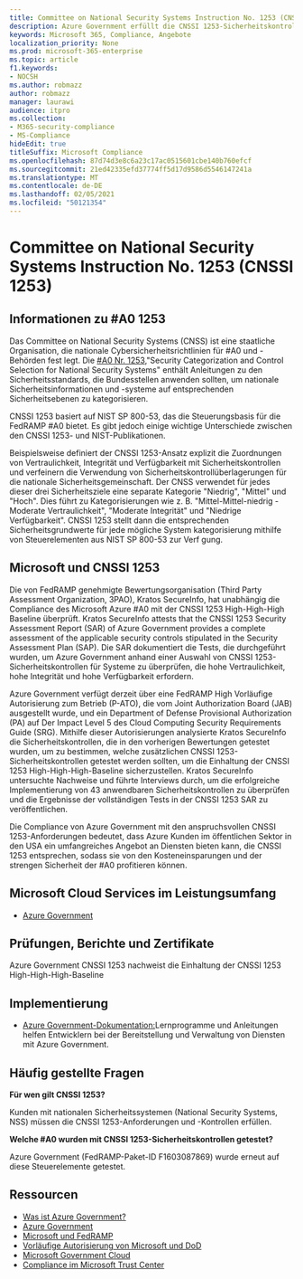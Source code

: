 ```yaml
---
title: Committee on National Security Systems Instruction No. 1253 (CNSSI 1253)
description: Azure Government erfüllt die CNSSI 1253-Sicherheitskontrollen für US-Regierungssysteme, die hohe Vertraulichkeit, hohe Integrität und hohe Verfügbarkeit erfordern.
keywords: Microsoft 365, Compliance, Angebote
localization_priority: None
ms.prod: microsoft-365-enterprise
ms.topic: article
f1.keywords:
- NOCSH
ms.author: robmazz
author: robmazz
manager: laurawi
audience: itpro
ms.collection:
- M365-security-compliance
- MS-Compliance
hideEdit: true
titleSuffix: Microsoft Compliance
ms.openlocfilehash: 87d74d3e8c6a23c17ac0515601cbe140b760efcf
ms.sourcegitcommit: 21ed42335efd37774ff5d17d9586d5546147241a
ms.translationtype: MT
ms.contentlocale: de-DE
ms.lasthandoff: 02/05/2021
ms.locfileid: "50121354"
---
```

# <a name="committee-on-national-security-systems-instruction-no-1253-cnssi-1253"></a>Committee on National Security Systems Instruction No. 1253 (CNSSI 1253)

## <a name="about-cnss-instruction-1253"></a>Informationen zu #A0 1253

Das Committee on National Security Systems (CNSS) ist eine staatliche Organisation, die nationale Cybersicherheitsrichtlinien für #A0 und -Behörden fest legt. Die [#A0 Nr. 1253](https://www.dss.mil/Portals/69/documents/io/rmf/CNSSI_No1253.pdf),"Security Categorization and Control Selection for National Security Systems" enthält Anleitungen zu den Sicherheitsstandards, die Bundesstellen anwenden sollten, um nationale Sicherheitsinformationen und -systeme auf entsprechenden Sicherheitsebenen zu kategorisieren.  
  
CNSSI 1253 basiert auf NIST SP 800-53, das die Steuerungsbasis für die FedRAMP #A0 bietet. Es gibt jedoch einige wichtige Unterschiede zwischen den CNSSI 1253- und NIST-Publikationen.  
  
Beispielsweise definiert der CNSSI 1253-Ansatz explizit die Zuordnungen von Vertraulichkeit, Integrität und Verfügbarkeit mit Sicherheitskontrollen und verfeinern die Verwendung von Sicherheitskontrollüberlagerungen für die nationale Sicherheitsgemeinschaft. Der CNSS verwendet für jedes dieser drei Sicherheitsziele eine separate Kategorie "Niedrig", "Mittel" und "Hoch". Dies führt zu Kategorisierungen wie z. B. "Mittel-Mittel-niedrig - Moderate Vertraulichkeit", "Moderate Integrität" und "Niedrige Verfügbarkeit". CNSSI 1253 stellt dann die entsprechenden Sicherheitsgrundwerte für jede mögliche System kategorisierung mithilfe von Steuerelementen aus NIST SP 800-53 zur Verf gung.

## <a name="microsoft-and-cnssi-1253"></a>Microsoft und CNSSI 1253

Die von FedRAMP genehmigte Bewertungsorganisation (Third Party Assessment Organization, 3PAO), Kratos SecureInfo, hat unabhängig die Compliance des Microsoft Azure #A0 mit der CNSSI 1253 High-High-High Baseline überprüft. Kratos SecureInfo attests that the CNSSI 1253 Security Assessment Report (SAR) of Azure Government provides a complete assessment of the applicable security controls stipulated in the Security Assessment Plan (SAP). Die SAR dokumentiert die Tests, die durchgeführt wurden, um Azure Government anhand einer Auswahl von CNSSI 1253-Sicherheitskontrollen für Systeme zu überprüfen, die hohe Vertraulichkeit, hohe Integrität und hohe Verfügbarkeit erfordern.  
  
Azure Government verfügt derzeit über eine FedRAMP High Vorläufige Autorisierung zum Betrieb (P-ATO), die vom Joint Authorization Board (JAB) ausgestellt wurde, und ein Department of Defense Provisional Authorization (PA) auf Der Impact Level 5 des Cloud Computing Security Requirements Guide (SRG). Mithilfe dieser Autorisierungen analysierte Kratos SecureInfo die Sicherheitskontrollen, die in den vorherigen Bewertungen getestet wurden, um zu bestimmen, welche zusätzlichen CNSSI 1253-Sicherheitskontrollen getestet werden sollten, um die Einhaltung der CNSSI 1253 High-High-High-Baseline sicherzustellen. Kratos SecureInfo untersuchte Nachweise und führte Interviews durch, um die erfolgreiche Implementierung von 43 anwendbaren Sicherheitskontrollen zu überprüfen und die Ergebnisse der vollständigen Tests in der CNSSI 1253 SAR zu veröffentlichen.  
  
Die Compliance von Azure Government mit den anspruchsvollen CNSSI 1253-Anforderungen bedeutet, dass Azure Kunden im öffentlichen Sektor in den USA ein umfangreiches Angebot an Diensten bieten kann, die CNSSI 1253 entsprechen, sodass sie von den Kosteneinsparungen und der strengen Sicherheit der #A0 profitieren können.

## <a name="microsoft-in-scope-cloud-services"></a>Microsoft Cloud Services im Leistungsumfang

- [Azure Government](https://aka.ms/AzureCompliance)

## <a name="audits-reports-and-certificates"></a>Prüfungen, Berichte und Zertifikate

Azure Government CNSSI 1253 nachweist die Einhaltung der CNSSI 1253 High-High-High-Baseline

## <a name="how-to-implement"></a>Implementierung

- [Azure Government-Dokumentation:](/azure/azure-government/)Lernprogramme und Anleitungen helfen Entwicklern bei der Bereitstellung und Verwaltung von Diensten mit Azure Government.

## <a name="frequently-asked-questions"></a>Häufig gestellte Fragen

**Für wen gilt CNSSI 1253?**

Kunden mit nationalen Sicherheitssystemen (National Security Systems, NSS) müssen die CNSSI 1253-Anforderungen und -Kontrollen erfüllen.

**Welche #A0 wurden mit CNSSI 1253-Sicherheitskontrollen getestet?**

Azure Government (FedRAMP-Paket-ID F1603087869) wurde erneut auf diese Steuerelemente getestet.

## <a name="resources"></a>Ressourcen

- [Was ist Azure Government?](/azure/azure-government/documentation-government-welcome)
- [Azure Government](https://aka.ms/Azure-Government)
- [Microsoft und FedRAMP](offering-fedramp.md)
- [Vorläufige Autorisierung von Microsoft und DoD](offering-DoD-DISA-L2-L4-L5.md)
- [Microsoft Government Cloud](https://www.microsoft.com/enterprise/government)
- [Compliance im Microsoft Trust Center](https://www.microsoft.com/trust-center/compliance/compliance-overview)
